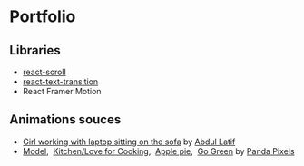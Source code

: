 # Portfolio

## Libraries

- [react-scroll](https://github.com/fisshy/react-scroll)
- [react-text-transition](https://github.com/WinterCore/react-text-transition)
- React Framer Motion

## Animations souces

- [Girl working with laptop sitting on the sofa](https://lottiefiles.com/animations/girl-working-with-laptop-sitting-on-the-sofa-cQRG0S4nRh)
  by [Abdul Latif](https://lottiefiles.com/animoox)
- [Model](https://lottiefiles.com/animations/model-qPEjG1IwqM),&nbsp;
  [Kitchen/Love for Cooking](https://lottiefiles.com/animations/kitchenlove-for-cooking-uxXjmdAjBQ),&nbsp;
  [Apple pie](https://lottiefiles.com/animations/apple-pie-rwo89QHgjb),&nbsp;
  [Go Green](https://lottiefiles.com/animations/go-green-Amapd7MKnr)
  by [Panda Pixels](https://lottiefiles.com/sarwarsuhayra)
